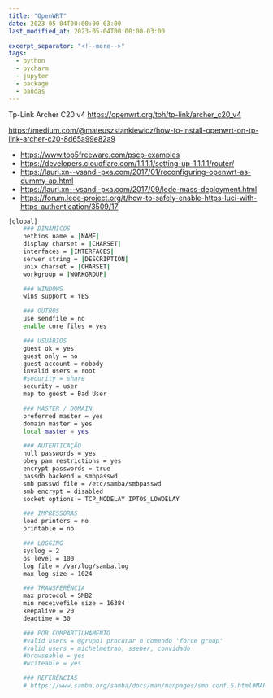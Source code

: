 ```yaml
---
title: "OpenWRT"
date: 2023-05-04T00:00:00-03:00
last_modified_at: 2023-05-04T00:00:00-03:00

excerpt_separator: "<!--more-->"
tags:
  - python
  - pycharm
  - jupyter
  - package
  - pandas
---
```


Tp-Link Archer C20 v4
https://openwrt.org/toh/tp-link/archer_c20_v4

https://medium.com/@mateuszstankiewicz/how-to-install-openwrt-on-tp-link-archer-c20-8d65a99e82a9

- https://www.top5freeware.com/pscp-examples
- https://developers.cloudflare.com/1.1.1.1/setting-up-1.1.1.1/router/
- https://lauri.xn--vsandi-pxa.com/2017/01/reconfiguring-openwrt-as-dummy-ap.html
- https://lauri.xn--vsandi-pxa.com/2017/09/lede-mass-deployment.html
- https://forum.lede-project.org/t/how-to-safely-enable-https-luci-with-https-authentication/3509/17

```bash
[global]
	### DINÂMICOS
	netbios name = |NAME|
	display charset = |CHARSET|
	interfaces = |INTERFACES|
	server string = |DESCRIPTION|
	unix charset = |CHARSET|
	workgroup = |WORKGROUP|

	### WINDOWS
	wins support = YES

	### OUTROS
	use sendfile = no
	enable core files = yes

	### USUÁRIOS
	guest ok = yes
	guest only = no
	guest account = nobody
	invalid users = root
	#security = share
	security = user
	map to guest = Bad User

	### MASTER / DOMAIN
	preferred master = yes
	domain master = yes
	local master = yes

	### AUTENTICAÇÃO
	null passwords = yes
	obey pam restrictions = yes
	encrypt passwords = true
	passdb backend = smbpasswd
	smb passwd file = /etc/samba/smbpasswd
	smb encrypt = disabled
	socket options = TCP_NODELAY IPTOS_LOWDELAY

	### IMPRESSORAS
	load printers = no
	printable = no

	### LOGGING
	syslog = 2
	os level = 100
	log file = /var/log/samba.log
	max log size = 1024

	### TRANSFERÊNCIA
	max protocol = SMB2
	min receivefile size = 16384
	keepalive = 20
	deadtime = 30

	### POR COMPARTILHAMENTO
	#valid users = @grupo1 procurar o comendo 'force group'
	#valid users = michelmetran, sseber, convidado
	#browseable = yes
	#writeable = yes

	### REFERÊNCIAS
	# https://www.samba.org/samba/docs/man/manpages/smb.conf.5.html#MAPTOGUEST
```
